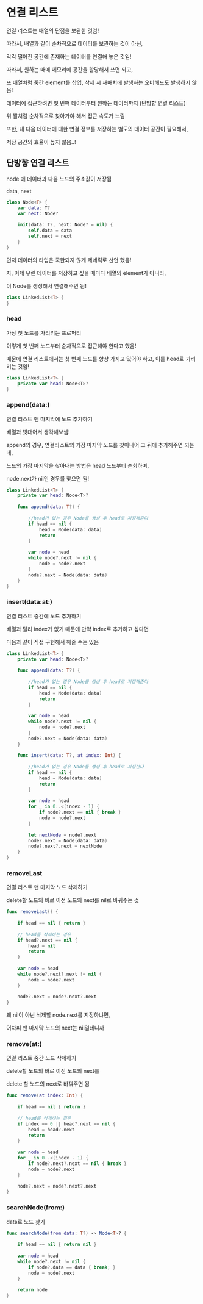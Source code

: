 # 연결 리스트

연결 리스트는 배열의 단점을 보완한 것임!

따라서, 배열과 같이 순차적으로 데이터를 보관하는 것이 아닌,

각각 떨어진 공간에 존재하는 데이터를 연결해 놓은 것임!

따라서, 원하는 때에 메모리에 공간을 할당해서 쓰면 되고,

또 배열처럼 중간 element를 삽입, 삭제 시 재배치에 발생하는 오버헤드도 발생하지 않음!

데이터에 접근하려면 첫 번째 데이터부터 원하는 데이터까지 (단방향 연결 리스트)

위 짤처럼 순차적으로 찾아가야 해서 접근 속도가 느림

또한, 내 다음 데이터에 대한 연결 정보를 저장하는 별도의 데이터 공간이 필요해서,

저장 공간의 효율이 높지 않음..!

## 단방향 연결 리스트

node 에 데이터과 다음 노드의 주소값이 저장됨

data, next

```swift
class Node<T> {
    var data: T?
    var next: Node?
    
    init(data: T?, next: Node? = nil) {
        self.data = data
        self.next = next
    }
}
```

먼저 데이터의 타입은 국한되지 않게 제네릭<T>로 선언 했음!

자, 이제 우린 데이터를 저장하고 싶을 때마다 배열의 element가 아니라,

이 Node를 생성해서 연결해주면 됨!

```swift
class LinkedList<T> {
}
```

### head

가장 첫 노드를 가리키는 프로퍼티

이렇게 첫 번째 노드부터 순차적으로 접근해야 한다고 했음!

때문에 연결 리스트에서는 첫 번째 노드를 항상 가지고 있어야 하고, 이를 head로 가리키는 것임!

```swift
class LinkedList<T> {
    private var head: Node<T>?
}
```

### append(data:)

연결 리스트 맨 마지막에 노드 추가하기

배열과 빗대어서 생각해보셈!

append의 경우, 연결리스트의 가장 마지막 노드를 찾아내어 그 뒤에 추가해주면 되는데,

노드의 가장 마지막을 찾아내는 방법은 head 노드부터 순회하며,

node.next가 nil인 경우를 찾으면 됨!

```swift
class LinkedList<T> {
    private var head: Node<T>?
    
    func append(data: T?) {
        
        //head가 없는 경우 Node를 생성 후 head로 지정해준다
        if head == nil {
            head = Node(data: data)
            return
        }
        
        var node = head
        while node?.next != nil {
            node = node?.next
        }
        node?.next = Node(data: data)
    }    
}
```

###  insert(data:at:)

연결 리스트 중간에 노드 추가하기

배열과 달리 index가 없기 때문에 만약 index로 추가하고 싶다면

다음과 같이 직접 구현해서 해줄 수는 있음

```swift
class LinkedList<T> {
    private var head: Node<T>?
    
    func append(data: T?) {
        
        //head가 없는 경우 Node를 생성 후 head로 지정해준다
        if head == nil {
            head = Node(data: data)
            return
        }
        
        var node = head
        while node?.next != nil {
            node = node?.next
        }
        node?.next = Node(data: data)
    }
    
    func insert(data: T?, at index: Int) {
        
        //head가 없는 경우 Node를 생성 후 head로 지정한다
        if head == nil {
            head = Node(data: data)
            return
        }
        
        var node = head
        for _ in 0..<(index - 1) {
            if node?.next == nil { break }
            node = node?.next
        }
        
        let nextNode = node?.next
        node?.next = Node(data: data)
        node?.next?.next = nextNode       
    }
}
```

###  removeLast
연결 리스트 맨 마지막 노드 삭제하기

delete할 노드의 바로 이전 노드의 next를 nil로 바꿔주는 것

```swift
func removeLast() {
    
    if head == nil { return }
    
    // head를 삭제하는 경우
    if head?.next == nil {
        head = nil
        return
    }
    
    var node = head
    while node?.next?.next != nil {
        node = node?.next
    }
    
    node?.next = node?.next?.next   
}
```

왜 nil이 아닌 삭제할 node.next를 지정하냐면,

어차피 맨 마지막 노드의 next는 nil일테니까

### remove(at:)

연결 리스트 중간 노드 삭제하기

delete할 노드의 바로 이전 노드의 next를

delete 할 노드의 next로 바꿔주면 됨

```swift
func remove(at index: Int) {
    
    if head == nil { return }
    
    // head를 삭제하는 경우
    if index == 0 || head?.next == nil {
        head = head?.next
        return
    }
    
    var node = head
    for _ in 0..<(index - 1) {
        if node?.next?.next == nil { break }
        node = node?.next
    }
    
    node?.next = node?.next?.next   
}
```

### searchNode(from:)

data로 노드 찾기

```swift
func searchNode(from data: T?) -> Node<T>? {
    
    if head == nil { return nil }
    
    var node = head
    while node?.next != nil {
        if node?.data == data { break; }
        node = node?.next
    }
    
    return node
}
```